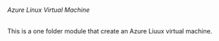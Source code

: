 ###### Azure Linux Virtual Machine
This is a one folder module that create an Azure Liuux virtual machine.
